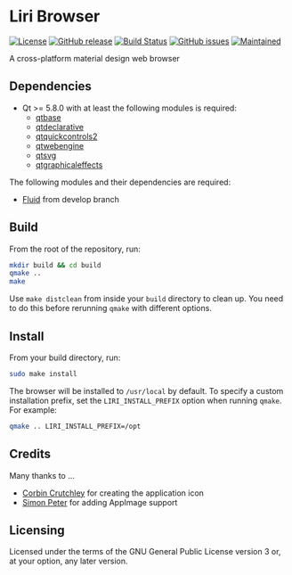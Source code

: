Liri Browser
============

[![License](https://img.shields.io/badge/license-GPLv3.0-blue.svg)](https://www.gnu.org/licenses/gpl-3.0.html)
[![GitHub release](https://img.shields.io/github/release/lirios/browser.svg)](https://github.com/lirios/browser)
[![Build Status](https://travis-ci.org/lirios/browser.svg?branch=develop)](https://travis-ci.org/lirios/browser)
[![GitHub issues](https://img.shields.io/github/issues/lirios/browser.svg)](https://github.com/lirios/browser/issues)
[![Maintained](https://img.shields.io/maintenance/yes/2017.svg)](https://github.com/lirios/browser/commits/develop)

A cross-platform material design web browser

## Dependencies
* Qt >= 5.8.0 with at least the following modules is required:
  * [qtbase](http://code.qt.io/cgit/qt/qtbase.git)
  * [qtdeclarative](http://code.qt.io/cgit/qt/qtdeclarative.git)
  * [qtquickcontrols2](http://code.qt.io/cgit/qt/qtquickcontrols2.git)
  * [qtwebengine](http://code.qt.io/cgit/qt/qtwebengine.git/)
  * [qtsvg](http://code.qt.io/cgit/qt/qtsvg.git/)
  * [qtgraphicaleffects](http://code.qt.io/cgit/qt/qtgraphicaleffects.git/)

The following modules and their dependencies are required:
* [Fluid](https://github.com/lirios/fluid) from develop branch

## Build

From the root of the repository, run:
```sh
mkdir build && cd build
qmake ..
make
```

Use `make distclean` from inside your `build` directory to clean up.
You need to do this before rerunning `qmake` with different options.

## Install

From your build directory, run:
```sh
sudo make install
```
The browser will be installed to `/usr/local` by default. To specify a custom installation prefix,
set the `LIRI_INSTALL_PREFIX` option when running `qmake`. For example:
```sh
qmake .. LIRI_INSTALL_PREFIX=/opt
```

## Credits
Many thanks to ...
* [Corbin Crutchley](https://github.com/crutchcorn) for creating the application icon
* [Simon Peter](https://github.com/probonopd) for adding AppImage support

## Licensing
Licensed under the terms of the GNU General Public License version 3 or, at your option, any later version.

